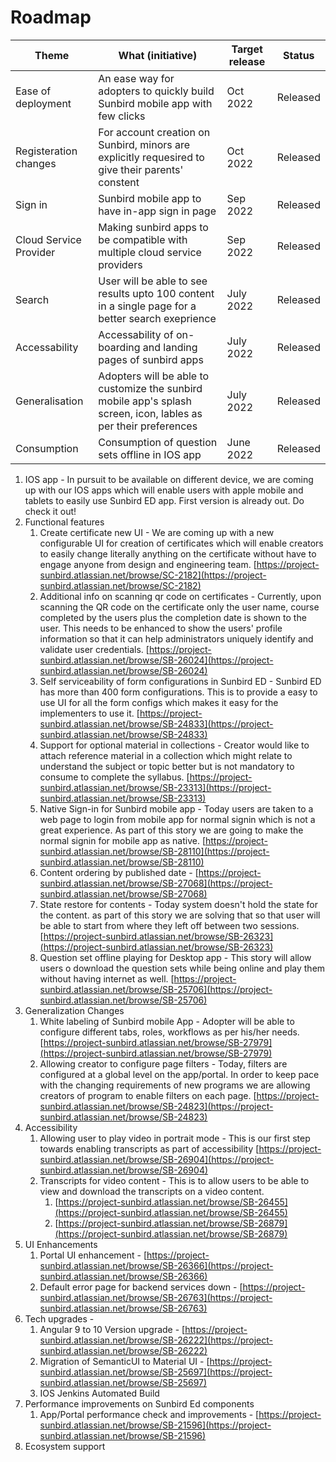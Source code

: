 # Roadmap

| Theme                  | What (initiative)                                                                                                | Target release | Status   |
| ---------------------- | ---------------------------------------------------------------------------------------------------------------- | -------------- | -------- |
| Ease of deployment     | An ease way for adopters to quickly build Sunbird mobile app with few clicks                                     | Oct 2022       | Released |
| Registeration changes  | For account creation on Sunbird, minors are explicitly requesired to give their parents' constent                | Oct 2022       | Released |
| Sign in                | Sunbird mobile app to have in-app sign in page                                                                   | Sep 2022       | Released |
| Cloud Service Provider | Making sunbird apps to be compatible with multiple cloud service providers                                       | Sep 2022       | Released |
| Search                 | User will be able to see results upto 100 content in a single page for a better search exeprience                | July 2022      | Released |
| Accessability          | Accessability of on-boarding and landing pages of sunbird apps                                                   | July 2022      | Released |
| Generalisation         | Adopters will be able to customize the sunbird mobile app's splash screen, icon, lables as per their preferences | July 2022      | Released |
| Consumption            | Consumption of question sets offline in IOS app                                                                  | June 2022      | Released |



1. IOS app - In pursuit to be available on different device, we are coming up with our IOS apps which will enable users with apple mobile and tablets to easily use Sunbird ED app. First version is already out. Do check it out!
2. Functional features
   1. Create certificate new UI - We are coming up with a new configurable UI for creation of certificates which will enable creators to easily change literally anything on the certificate without have to engage anyone from design and engineering team. [https://project-sunbird.atlassian.net/browse/SC-2182](https://project-sunbird.atlassian.net/browse/SC-2182)
   2. Additional info on scanning qr code on certificates - Currently, upon scanning the QR code on the certificate only the user name, course completed by the users plus the completion date is shown to the user. This needs to be enhanced to show the users' profile information so that it can help administrators uniquely identify and validate user credentials.  [https://project-sunbird.atlassian.net/browse/SB-26024](https://project-sunbird.atlassian.net/browse/SB-26024)
   3. Self serviceability of form configurations in Sunbird ED - Sunbird ED has more than 400 form configurations. This is to provide a easy to use UI for all the form configs which makes it easy for the implementers to use it. [https://project-sunbird.atlassian.net/browse/SB-24833](https://project-sunbird.atlassian.net/browse/SB-24833)
   4. Support for optional material in collections - Creator would like to attach reference material in a collection which might relate to understand the subject or topic better but is not mandatory to consume to complete the syllabus. [https://project-sunbird.atlassian.net/browse/SB-23313](https://project-sunbird.atlassian.net/browse/SB-23313)
   5. Native Sign-in for Sunbird mobile app - Today users are taken to a web page to login from mobile app for normal signin which is not a great experience. As part of this story we are going to make the normal signin for mobile app as native. [https://project-sunbird.atlassian.net/browse/SB-28110](https://project-sunbird.atlassian.net/browse/SB-28110)
   6. Content ordering by published date - [https://project-sunbird.atlassian.net/browse/SB-27068](https://project-sunbird.atlassian.net/browse/SB-27068)
   7. State restore for contents - Today system doesn't hold the state for the content. as part of this story we are solving that so that user will be able to start from where they left off between two sessions. [https://project-sunbird.atlassian.net/browse/SB-26323](https://project-sunbird.atlassian.net/browse/SB-26323)
   8. Question set offline playing for Desktop app - This story will allow users o download the question sets while being online and play them without having internet as well. [https://project-sunbird.atlassian.net/browse/SB-25706](https://project-sunbird.atlassian.net/browse/SB-25706)
3. Generalization Changes
   1. White labeling of Sunbird mobile App - Adopter will be able to configure different tabs, roles, workflows as per his/her needs.  [https://project-sunbird.atlassian.net/browse/SB-27979](https://project-sunbird.atlassian.net/browse/SB-27979)
   2. Allowing creator to configure page filters - Today, filters are configured at a global level on the app/portal. In order to keep pace with the changing requirements of new programs we are allowing creators of program to enable filters on each page.  [https://project-sunbird.atlassian.net/browse/SB-24823](https://project-sunbird.atlassian.net/browse/SB-24823)
4. Accessibility
   1. Allowing user to play video in portrait mode - This is our first step towards enabling transcripts as part of accessibility  [https://project-sunbird.atlassian.net/browse/SB-26904](https://project-sunbird.atlassian.net/browse/SB-26904)
   2. Transcripts for video content - This is to allow users to be able to view and download the transcripts on a video content.&#x20;
      1. [https://project-sunbird.atlassian.net/browse/SB-26455](https://project-sunbird.atlassian.net/browse/SB-26455)
      2. [https://project-sunbird.atlassian.net/browse/SB-26879](https://project-sunbird.atlassian.net/browse/SB-26879)
5. UI Enhancements
   1. Portal UI enhancement -  [https://project-sunbird.atlassian.net/browse/SB-26366](https://project-sunbird.atlassian.net/browse/SB-26366)
   2. Default error page for backend services down - [https://project-sunbird.atlassian.net/browse/SB-26763](https://project-sunbird.atlassian.net/browse/SB-26763)
6. Tech upgrades -&#x20;
   1. Angular 9 to 10 Version upgrade - [https://project-sunbird.atlassian.net/browse/SB-26222](https://project-sunbird.atlassian.net/browse/SB-26222)
   2. Migration of SemanticUI to Material UI - [https://project-sunbird.atlassian.net/browse/SB-25697](https://project-sunbird.atlassian.net/browse/SB-25697)
   3. IOS Jenkins Automated Build
7. Performance improvements on Sunbird Ed components
   1. App/Portal performance check and improvements - [https://project-sunbird.atlassian.net/browse/SB-21596](https://project-sunbird.atlassian.net/browse/SB-21596)
8. Ecosystem support&#x20;
